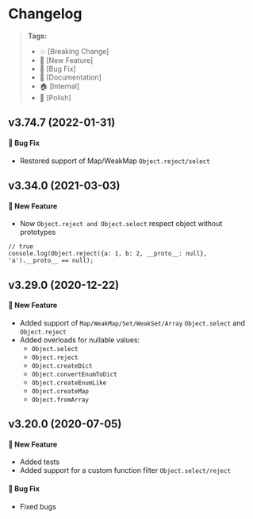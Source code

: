Changelog
=========

> **Tags:**
> - :boom:       [Breaking Change]
> - :rocket:     [New Feature]
> - :bug:        [Bug Fix]
> - :memo:       [Documentation]
> - :house:      [Internal]
> - :nail_care:  [Polish]

## v3.74.7 (2022-01-31)

#### :bug: Bug Fix

* Restored support of Map/WeakMap `Object.reject/select`

## v3.34.0 (2021-03-03)

#### :rocket: New Feature

* Now `Object.reject and Object.select` respect object without prototypes

```
// true
console.log(Object.reject({a: 1, b: 2, __proto__: null}, 'a').__proto__ == null);
```

## v3.29.0 (2020-12-22)

#### :rocket: New Feature

* Added support of `Map/WeakMap/Set/WeakSet/Array` `Object.select` and `Object.reject`
* Added overloads for nullable values:
  * `Object.select`
  * `Object.reject`
  * `Object.createDict`
  * `Object.convertEnumToDict`
  * `Object.createEnumLike`
  * `Object.createMap`
  * `Object.fromArray`

## v3.20.0 (2020-07-05)

#### :rocket: New Feature

* Added tests
* Added support for a custom function filter `Object.select/reject`

#### :bug: Bug Fix

* Fixed bugs

